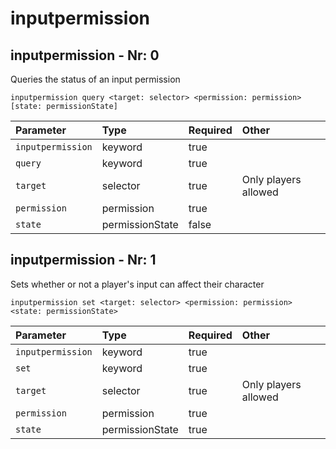 # inputpermission

## inputpermission - Nr: 0

Queries the status of an input permission

```mcfunction
inputpermission query <target: selector> <permission: permission> [state: permissionState]
```

|Parameter|Type|Required|Other|
|:---|:---|:---|:---|
|`inputpermission`|keyword|true||
|`query`|keyword|true||
|`target`|selector|true|Only players allowed<br/>|
|`permission`|permission|true||
|`state`|permissionState|false||



## inputpermission - Nr: 1

Sets whether or not a player's input can affect their character

```mcfunction
inputpermission set <target: selector> <permission: permission> <state: permissionState>
```

|Parameter|Type|Required|Other|
|:---|:---|:---|:---|
|`inputpermission`|keyword|true||
|`set`|keyword|true||
|`target`|selector|true|Only players allowed<br/>|
|`permission`|permission|true||
|`state`|permissionState|true||

